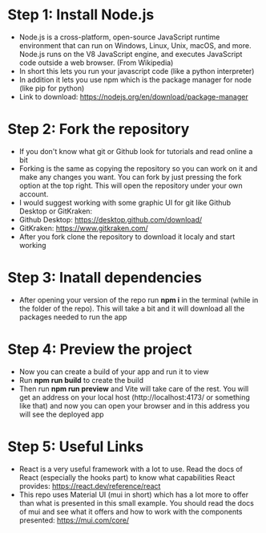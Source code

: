 # Step 1: Install Node.js
- Node.js is a cross-platform, open-source JavaScript runtime environment that can run on Windows, Linux, Unix, macOS, and more. Node.js runs on the V8 JavaScript engine, and executes JavaScript code outside a web browser. (From Wikipedia)
- In short this lets you run your javascript code (like a python interpreter)
- In addition it lets you use npm which is the package manager for node (like pip for python)
- Link to download: https://nodejs.org/en/download/package-manager

# Step 2: Fork the repository
- If you don't know what git or Github look for tutorials and read online a bit
- Forking is the same as copying the repository so you can work on it and make any changes you want. You can fork by just pressing the fork option at the top right. This will open the repository under your own account.
- I would suggest working with some graphic UI for git like Github Desktop or GitKraken:
- Github Desktop: https://desktop.github.com/download/
- GitKraken: https://www.gitkraken.com/
- After you fork clone the repository to download it localy and start working

# Step 3: Inatall dependencies
- After opening your version of the repo run **npm i** in the terminal (while in the folder of the repo). This will take a bit and it will download all the packages needed to run the app

# Step 4: Preview the project
- Now you can create a build of your app and run it to view
- Run **npm run build** to create the build
- Then run **npm run preview** and Vite will take care of the rest. You will get an address on your local host (http://localhost:4173/ or something like that) and now you can open your browser and in this address you will see the deployed app

# Step 5: Useful Links
- React is a very useful framework with a lot to use. Read the docs of React (especially the hooks part) to know what capabilities React provides: https://react.dev/reference/react
- This repo uses Material UI (mui in short) which has a lot more to offer than what is presented in this small example. You should read the docs of mui and see what it offers and how to work with the components presented: https://mui.com/core/